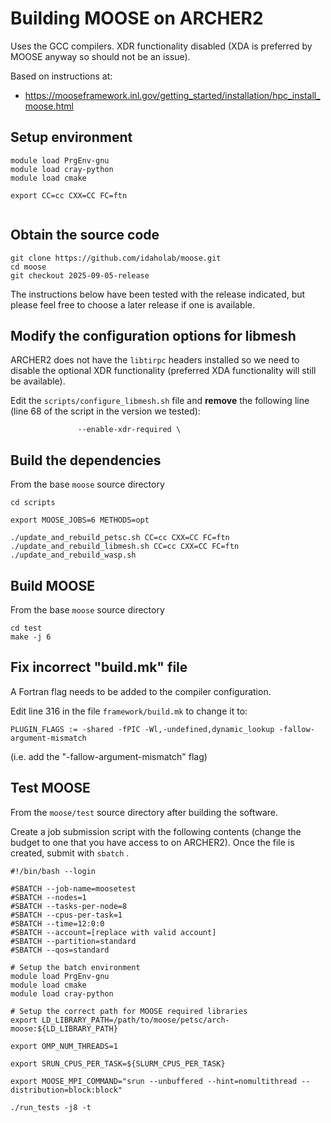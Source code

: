 # Building MOOSE on ARCHER2

Uses the GCC compilers. XDR functionality disabled (XDA is preferred by MOOSE anyway so 
should not be an issue).

Based on instructions at:

 - https://mooseframework.inl.gov/getting_started/installation/hpc_install_moose.html

## Setup environment

```
module load PrgEnv-gnu
module load cray-python
module load cmake

export CC=cc CXX=CC FC=ftn


```

## Obtain the source code

```
git clone https://github.com/idaholab/moose.git
cd moose
git checkout 2025-09-05-release
```

The instructions below have been tested with the release indicated,
but please feel free to choose a later release if one is available.


## Modify the configuration options for libmesh

ARCHER2 does not have the `libtirpc` headers installed so we need to disable the 
optional XDR functionality (preferred XDA functionality will still be available).

Edit the `scripts/configure_libmesh.sh` file and **remove** the following line
(line 68 of the script in the version we tested):

```
               --enable-xdr-required \
```

## Build the dependencies

From the base `moose` source directory

```
cd scripts

export MOOSE_JOBS=6 METHODS=opt

./update_and_rebuild_petsc.sh CC=cc CXX=CC FC=ftn
./update_and_rebuild_libmesh.sh CC=cc CXX=CC FC=ftn
./update_and_rebuild_wasp.sh
```

## Build MOOSE

From the base `moose` source directory

```
cd test
make -j 6
```

## Fix incorrect "build.mk" file

A Fortran flag needs to be added to the compiler configuration.

Edit line 316 in the file `framework/build.mk` to change it to:

```
PLUGIN_FLAGS := -shared -fPIC -Wl,-undefined,dynamic_lookup -fallow-argument-mismatch
```

(i.e. add the "-fallow-argument-mismatch" flag)

## Test MOOSE

From the `moose/test` source directory after building the software.

Create a job submission script with the following contents (change the budget to
one that you have access to on ARCHER2). Once the file is created, submit with
`sbatch` .

```
#!/bin/bash --login

#SBATCH --job-name=moosetest
#SBATCH --nodes=1
#SBATCH --tasks-per-node=8
#SBATCH --cpus-per-task=1
#SBATCH --time=12:0:0
#SBATCH --account=[replace with valid account]
#SBATCH --partition=standard
#SBATCH --qos=standard

# Setup the batch environment
module load PrgEnv-gnu
module load cmake
module load cray-python

# Setup the correct path for MOOSE required libraries
export LD_LIBRARY_PATH=/path/to/moose/petsc/arch-moose:${LD_LIBRARY_PATH}

export OMP_NUM_THREADS=1

export SRUN_CPUS_PER_TASK=${SLURM_CPUS_PER_TASK}

export MOOSE_MPI_COMMAND="srun --unbuffered --hint=nomultithread --distribution=block:block"

./run_tests -j8 -t
```


